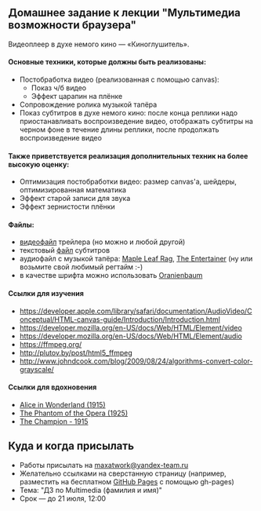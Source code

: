 ## Домашнее задание к лекции "Мультимедиа возможности браузера"

Видеоплеер в духе немого кино — «Киноглушитель».

#### Основные техники, которые должны быть реализованы:
- Постобработка видео (реализованная с помощью canvas):
  - Показ ч/б видео
  - Эффект царапин на плёнке
- Сопровождение ролика музыкой тапёра
- Показ субтитров в духе немого кино: после конца реплики надо приостанавливать воспроизведение видео, отображать субтитры на черном фоне в течение длины реплики, после продолжать воспроизведение видео

#### Также приветствуется реализация дополнительных техник на более высокую оценку:
- Оптимизация постобработки видео: размер canvas'а, шейдеры, оптимизированная математика
- Эффект старой записи для звука
- Эффект зернистости плёнки

#### Файлы:
- [видеофайл](http://www.kinopoisk.ru/getlink.php?id=284167&type=trailer&link=https://kp.cdn.yandex.net/502838/kinopoisk.ru-Sherlock-284167.mp4) трейлера (но можно и любой другой)
- текстовый [файл](https://github.com/shri-msk-2016/dz-multimedia/blob/master/subs.srt) субтитров
- аудиофайл с музыкой тапёра: [Maple Leaf Rag](https://upload.wikimedia.org/wikipedia/commons/a/a6/Maple_Leaf_RagQ.ogg),
[The Entertainer](https://upload.wikimedia.org/wikipedia/commons/2/2c/The_Entertainer_-_1902_-_By_Scott_Joplin.ogg) (ну или возьмите свой любимый регтайм :-)
- в качестве шрифта можно использовать [Oranienbaum](https://www.google.com/fonts/specimen/Oranienbaum)

#### Ссылки для изучения

- https://developer.apple.com/library/safari/documentation/AudioVideo/Conceptual/HTML-canvas-guide/Introduction/Introduction.html
- https://developer.mozilla.org/en-US/docs/Web/HTML/Element/video
- https://developer.mozilla.org/en-US/docs/Web/HTML/Element/audio
- https://ffmpeg.org/
- http://plutov.by/post/html5_ffmpeg
- http://www.johndcook.com/blog/2009/08/24/algorithms-convert-color-grayscale/

#### Ссылки для вдохновения

- [Alice in Wonderland (1915)](https://www.youtube.com/watch?v=-E-kc4Wvsaw)
- [The Phantom of the Opera (1925)](https://www.youtube.com/watch?v=aI0tWZc8gP4)
- [The Champion - 1915](https://www.youtube.com/watch?v=yEYQiO34lyk)

## Куда и когда присылать
- Работы присылать на maxatwork@yandex-team.ru
- Желательно ссылками на сверстанную страницу (например, разместить на бесплатном [GitHub Pages](https://pages.github.com/) с помощью gh-pages)
- Тема: "ДЗ по Multimediа (фамилия и имя)"
- Срок — до 21 июля, 12:00
